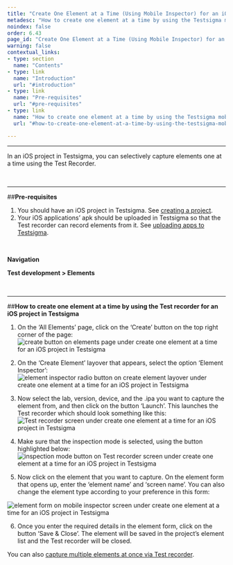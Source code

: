 ```yaml
---
title: "Create One Element at a Time (Using Mobile Inspector) for an iOS Project"
metadesc: "How to create one element at a time by using the Testsigma mobile inspector for an iOS project in Testsigma."
noindex: false
order: 6.43
page_id: "Create One Element at a Time (Using Mobile Inspector) for an iOS Project"
warning: false
contextual_links:
- type: section
  name: "Contents"
- type: link
  name: "Introduction"
  url: "#introduction"
- type: link
  name: "Pre-requisites"
  url: "#pre-requisites"
- type: link
  name: "How to create one element at a time by using the Testsigma mobile inspector for an iOS project in Testsigma"
  url: "#how-to-create-one-element-at-a-time-by-using-the-testsigma-mobile-inspector-for-an-ios-project-in-testsigma"

---
```



---
In an iOS project in Testsigma, you can selectively capture elements one at a time using the Test Recorder.

<br>

---
##**Pre-requisites**
1. You should have an iOS project in Testsigma. See [creating a project](https://testsigma.com/docs/projects/overview/).
2. Your iOS applications’ apk should be uploaded in Testsigma so that the Test recorder can record elements from it. See [uploading apps to Testsigma](https://testsigma.com/docs/uploads/upload-apps/).

<br>

**Navigation**

**Test development > Elements**

<br>

---
##**How to create one element at a time by using the Test recorder for an iOS project in Testsigma**
1. On the ‘All Elements’ page, click on the ‘Create’ button on the top right corner of the page:
![create button on elements page under create one element at a time for an iOS project in Testsigma](https://s3.amazonaws.com/static-docs.testsigma.com/new_images/elements/ios-apps/capture-single-element/create-button-create-one-element-ios-testsigma.png)

2. On the ‘Create Element’ layover that appears, select the option ‘Element Inspector’:
![element inspector radio button on create element layover under create one element at a time for an iOS project in Testsigma](https://s3.amazonaws.com/static-docs.testsigma.com/new_images/elements/ios-apps/capture-single-element/element-inspector-radio-button-create-one-element-ios-testsigma.png)


3. Now select the lab, version, device, and the .ipa you want to capture the element from, and then click on the button ‘Launch’. This launches the Test recorder which should look something like this:
![Test recorder screen under create one element at a time for an iOS project in Testsigma](https://docs.testsigma.com/images/capture-single-element/mobile-inspector-screen-create-one-element-ios-testsigma.png)

4. Make sure that the inspection mode is selected, using the button highlighted below:
![inspection mode button on Test recorder screen under create one element at a time for an iOS project in Testsigma](https://docs.testsigma.com/images/capture-single-element/inspection-mode-button-create-one-element-ios-testsigma.png)

5. Now click on the element that you want to capture. On the element form that opens up, enter the ‘element name’ and ‘screen name’. You can also change the element type according to your preference in this form:

![element form on mobile inspector screen under create one element at a time for an iOS project in Testsigma](https://docs.testsigma.com/images/capture-single-element/element-form-create-one-element-ios-testsigma.png)

6. Once you enter the required details in the element form, click on the button ‘Save & Close’. The element will be saved in the project’s element list and the Test recorder will be closed. 

You can also [capture multiple elements at once via Test recorder](https://testsigma.com/docs/elements/ios-apps/record-multiple-elements/).